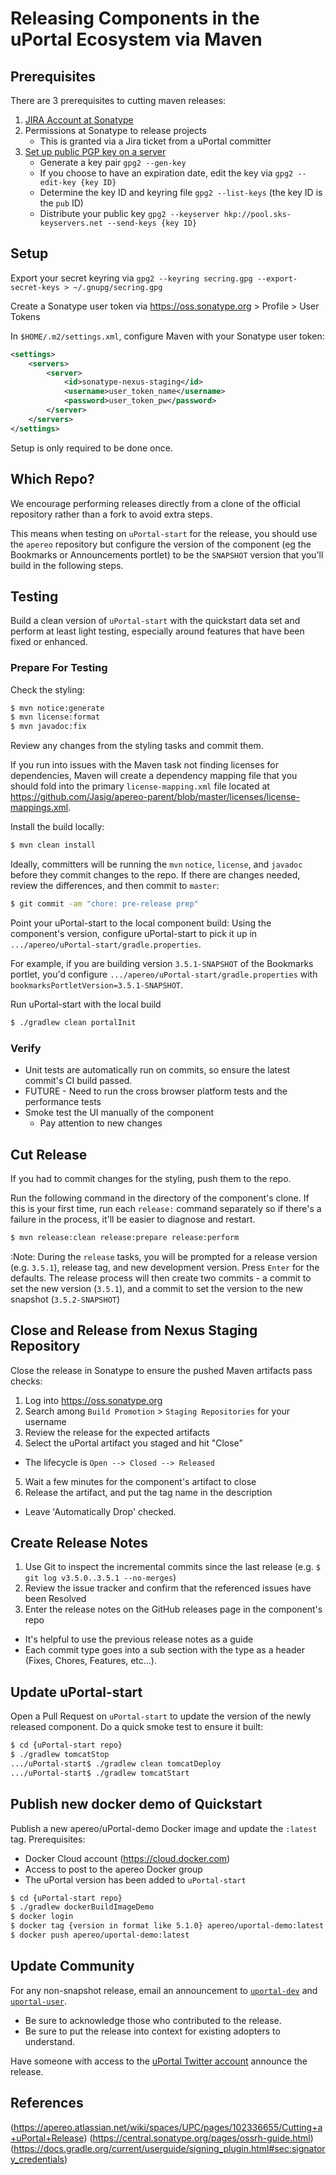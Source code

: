 # Releasing Components in the uPortal Ecosystem via Maven

## Prerequisites

There are 3 prerequisites to cutting maven releases:

1. [JIRA Account at Sonatype](https://issues.sonatype.org/secure/Signup!default.jspa)
2. Permissions at Sonatype to release projects
    - This is granted via a Jira ticket from a uPortal committer
3. [Set up public PGP key on a server](https://central.sonatype.org/pages/working-with-pgp-signatures.html)
    - Generate a key pair `gpg2 --gen-key`
    - If you choose to have an expiration date, edit the key via `gpg2 --edit-key {key ID}`
    - Determine the key ID and keyring file `gpg2 --list-keys` (the key ID is the `pub` ID)
    - Distribute your public key `gpg2 --keyserver hkp://pool.sks-keyservers.net --send-keys {key ID}`

## Setup

Export your secret keyring via `gpg2 --keyring secring.gpg --export-secret-keys > ~/.gnupg/secring.gpg`

Create a Sonatype user token via <https://oss.sonatype.org> > Profile > User Tokens

In `$HOME/.m2/settings.xml`, configure Maven with your Sonatype user token:

```xml
<settings>
    <servers>
        <server>
            <id>sonatype-nexus-staging</id>
            <username>user_token_name</username>
            <password>user_token_pw</password>
        </server>
    </servers>
</settings>
```

Setup is only required to be done once.

## Which Repo?

We encourage performing releases directly from a clone of the official repository rather than a fork to avoid extra steps.

This means when testing on `uPortal-start` for the release, you should use the `apereo` repository but configure the version of the component (eg the Bookmarks or Announcements portlet) to be the `SNAPSHOT` version that you'll build in the following steps.

## Testing

Build a clean version of `uPortal-start` with the quickstart data set and perform at least light testing, especially around features that have been fixed or enhanced.

### Prepare For Testing

Check the styling:
```sh
$ mvn notice:generate
$ mvn license:format
$ mvn javadoc:fix
```

Review any changes from the styling tasks and commit them.

If you run into issues with the Maven task not finding licenses for dependencies, Maven will create a dependency mapping file that you should fold into the primary `license-mapping.xml` file located at <https://github.com/Jasig/apereo-parent/blob/master/licenses/license-mappings.xml>.

Install the build locally:
```sh
$ mvn clean install
```

Ideally, committers will be running the `mvn` `notice`, `license`, and `javadoc` before they commit changes to the repo.  If there are changes needed, review the differences, and then commit to `master`:
```sh
$ git commit -am "chore: pre-release prep"
```

Point your uPortal-start to the local component build:
Using the component's version, configure uPortal-start to pick it up in `.../apereo/uPortal-start/gradle.properties`.

For example, if you are building version `3.5.1-SNAPSHOT` of the Bookmarks portlet, you'd configure `.../apereo/uPortal-start/gradle.properties` with `bookmarksPortletVersion=3.5.1-SNAPSHOT`.

Run uPortal-start with the local build
```sh
$ ./gradlew clean portalInit
```

### Verify

* Unit tests are automatically run on commits, so ensure the latest commit's CI build passed.
* FUTURE - Need to run the cross browser platform tests and the performance tests
* Smoke test the UI manually of the component
  * Pay attention to new changes

## Cut Release

If you had to commit changes for the styling, push them to the repo.

Run the following command in the directory of the component's clone.  If this is your first time, run each `release:` command separately so if there's a failure in the process, it'll be easier to diagnose and restart.

```sh
$ mvn release:clean release:prepare release:perform
```

:Note: During the `release` tasks, you will be prompted for a release version (e.g. `3.5.1`), release tag, and new development version.  Press `Enter` for the defaults.  The release process will then create two commits - a commit to set the new version (`3.5.1`), and a commit to set the version to the new snapshot (`3.5.2-SNAPSHOT`)

## Close and Release from Nexus Staging Repository

Close the release in Sonatype to ensure the pushed Maven artifacts pass checks:
1. Log into <https://oss.sonatype.org>
2. Search among `Build Promotion` > `Staging Repositories` for your username
3. Review the release for the expected artifacts
4. Select the uPortal artifact you staged and hit "Close"
  - The lifecycle is `Open --> Closed --> Released`
5. Wait a few minutes for the component's artifact to close
6. Release the artifact, and put the tag name in the description
  - Leave 'Automatically Drop' checked.

## Create Release Notes

1. Use Git to inspect the incremental commits since the last release (e.g. `$ git log v3.5.0..3.5.1 --no-merges`)
2. Review the issue tracker and confirm that the referenced issues have been Resolved
3. Enter the release notes on the GitHub releases page in the component's repo
  - It's helpful to use the previous release notes as a guide
  - Each commit type goes into a sub section with the type as a header (Fixes, Chores, Features, etc...).

## Update uPortal-start


Open a Pull Request on `uPortal-start` to update the version of the newly released component.  Do a quick smoke test to ensure it built:

```sh
$ cd {uPortal-start repo}
$ ./gradlew tomcatStop
.../uPortal-start$ ./gradlew clean tomcatDeploy
.../uPortal-start$ ./gradlew tomcatStart
```

## Publish new docker demo of Quickstart

Publish a new apereo/uPortal-demo Docker image and update the `:latest` tag.
Prerequisites:
  - Docker Cloud account (<https://cloud.docker.com>)
  - Access to post to the apereo Docker group
  - The uPortal version has been added to `uPortal-start`

```sh
$ cd {uPortal-start repo}
$ ./gradlew dockerBuildImageDemo
$ docker login
$ docker tag {version in format like 5.1.0} apereo/uportal-demo:latest
$ docker push apereo/uportal-demo:latest
```

## Update Community
For any non-snapshot release, email an announcement to [`uportal-dev`](https://groups.google.com/a/apereo.org/forum/#!forum/uportal-dev) and [`uportal-user`](https://groups.google.com/a/apereo.org/forum/#!forum/uportal-user).
  - Be sure to acknowledge those who contributed to the release.
  - Be sure to put the release into context for existing adopters to understand.

Have someone with access to the [uPortal Twitter account](https://twitter.com/uportal) announce the release.

## References

(<https://apereo.atlassian.net/wiki/spaces/UPC/pages/102336655/Cutting+a+uPortal+Release>)
(<https://central.sonatype.org/pages/ossrh-guide.html>)
(<https://docs.gradle.org/current/userguide/signing_plugin.html#sec:signatory_credentials>)

